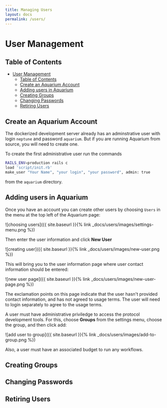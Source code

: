 ```yaml
---
title: Managing Users
layout: docs
permalink: /users/
---
```


# User Management

## Table of Contents

<!-- TOC -->

- [User Management](#user-management)
    - [Table of Contents](#table-of-contents)
    - [Create an Aquarium Account](#create-an-aquarium-account)
    - [Adding users in Aquarium](#adding-users-in-aquarium)
    - [Creating Groups](#creating-groups)
    - [Changing Passwords](#changing-passwords)
    - [Retiring Users](#retiring-users)

<!-- /TOC -->

## Create an Aquarium Account

The dockerized development server already has an adminstrative user with login `neptune` and password `aquarium`.
But if you are running Aquarium from source, you will need to create one.

To create the first administrative user run the commands

```bash
RAILS_ENV=production rails c
load 'script/init.rb'
make_user "Your Name", "your login", "your password", admin: true
```

from the `aquarium` directory.

## Adding users in Aquarium

Once you have an account you can create other users by choosing `Users` in the menu at the top left of the Aquarium page:

![choosing users]({{ site.baseurl }}{% link _docs/users/images/settings-menu.png %})

Then enter the user information and click **New User**

![creating user]({{ site.baseurl }}{% link _docs/users/images/new-user.png %})

This will bring you to the user information page where user contact information should be entered:

![new user page]({{ site.baseurl }}{% link _docs/users/images/new-user-page.png %})

The exclamation points on this page indicate that the user hasn't provided contact information, and has not agreed to usage terms.
The user will need to login separately to agree to the usage terms.

A user must have administrative priviledge to access the protocol development tools.
For this, choose **Groups** from the settings menu, choose the group, and then click add:

![add user to group]({{ site.baseurl }}{% link _docs/users/images/add-to-group.png %})

Also, a user must have an associated budget to run any workflows.

## Creating Groups

## Changing Passwords

## Retiring Users
